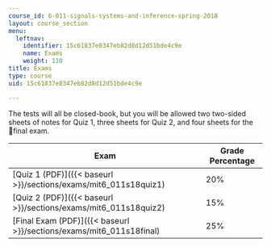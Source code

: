 ```yaml
---
course_id: 6-011-signals-systems-and-inference-spring-2018
layout: course_section
menu:
  leftnav:
    identifier: 15c61837e0347eb82d8d12d51bde4c9e
    name: Exams
    weight: 110
title: Exams
type: course
uid: 15c61837e0347eb82d8d12d51bde4c9e

---
```


The tests will all be closed-book, but you will be allowed two two-sided sheets of notes for Quiz 1, three sheets for Quiz 2, and four sheets for the final exam.

| Exam | Grade Percentage |
| --- | --- |
| [Quiz 1 (PDF)]({{< baseurl >}}/sections/exams/mit6_011s18quiz1) | 20% |
| [Quiz 2 (PDF)]({{< baseurl >}}/sections/exams/mit6_011s18quiz2) | 15% |
| [Final Exam (PDF)]({{< baseurl >}}/sections/exams/mit6_011s18final) | 25%